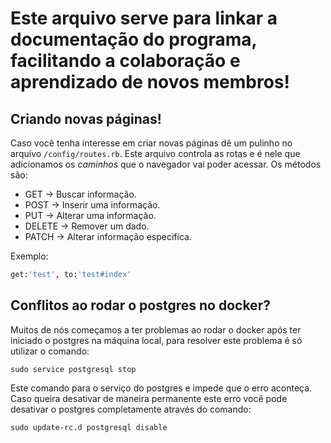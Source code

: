 # Este arquivo serve para linkar a documentação do programa, facilitando a colaboração e aprendizado de novos membros!

## Criando novas páginas!

Caso você tenha interesse em criar novas páginas dê um pulinho no arquivo `/config/routes.rb`. Este arquivo controla as rotas e é nele que adicionamos os _caminhos_ que o navegador vai poder acessar. Os métodos são:

- GET -> Buscar informação.
- POST -> Inserir uma informação.
- PUT -> Alterar uma informação.
- DELETE -> Remover um dado.
- PATCH -> Alterar informação especifica.

Exemplo:

```ruby
get:'test', to:'test#index'
```


## Conflitos ao rodar o postgres no docker?

Muitos de nós começamos a ter problemas ao rodar o docker após ter iniciado o postgres na máquina local, para resolver este problema é só utilizar o comando:

```
sudo service postgresql stop
```

Este comando para o serviço do postgres e impede que o erro aconteça. Caso queira desativar de maneira permanente este erro você pode desativar o postgres completamente através do comando:

```
sudo update-rc.d postgresql disable
```

